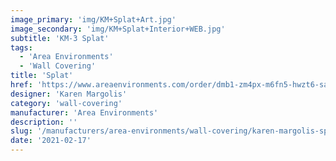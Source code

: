 ```yaml
---
image_primary: 'img/KM+Splat+Art.jpg'
image_secondary: 'img/KM+Splat+Interior+WEB.jpg'
subtitle: 'KM-3 Splat'
tags:
  - 'Area Environments'
  - 'Wall Covering'
title: 'Splat'
href: 'https://www.areaenvironments.com/order/dmb1-zm4px-m6fn5-hwzt6-safy2-75r33'
designer: 'Karen Margolis'
category: 'wall-covering'
manufacturer: 'Area Environments'
description: ''
slug: '/manufacturers/area-environments/wall-covering/karen-margolis-splat'
date: '2021-02-17'
---
```

